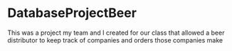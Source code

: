 # DatabaseProjectBeer
This was a project my team and I created for our class  that allowed a beer distributor to keep track of companies and orders those companies make
